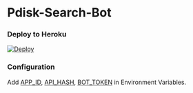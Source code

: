 # Pdisk-Search-Bot


### Deploy to Heroku
[![Deploy](https://www.herokucdn.com/deploy/button.svg)](https://heroku.com/deploy?template=https://github.com/freecontent/pdisk-search-bot)

### Configuration
Add [APP_ID](https://my.telegram.org/apps), [API_HASH](https://my.telegram.org/apps), [BOT_TOKEN](https://t.me/botfather) in Environment Variables.
